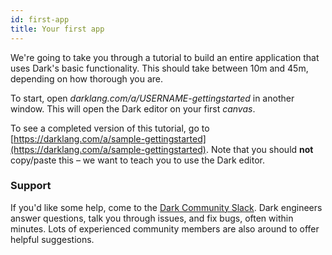 ```yaml
---
id: first-app
title: Your first app
---
```

We're going to take you through a tutorial to build an entire application that
uses Dark's basic functionality. This should take between 10m and 45m,
depending on how thorough you are.

To start, open *darklang.com/a/USERNAME-gettingstarted* in another
window. This will open the Dark editor on your first *canvas*.

To see a completed version of this tutorial, go to
[https://darklang.com/a/sample-gettingstarted](https://darklang.com/a/sample-gettingstarted).
Note that you should **not** copy/paste this &ndash; we want to teach you to
use the Dark editor.

### Support

If you'd like some help, come to the [Dark Community
Slack](https://darklang.com/slack-invite). Dark engineers answer questions,
talk you through issues, and fix bugs, often within minutes. Lots of
experienced community members are also around to offer helpful suggestions.
